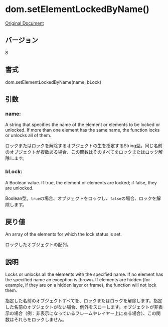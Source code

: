 # dom.setElementLockedByName()

[Original Document](http://help.adobe.com/en_US/fireworks/cs/extend/WS5b3ccc516d4fbf351e63e3d1183c94856c-7a76.html)

## バージョン

8

## 書式

dom.setElementLockedByName(name, bLock)

## 引数

### name:

A string that specifies the name of the element or elements to be locked or unlocked. If more than one element has the same name, the function locks or unlocks all of them.

ロックまたはロックを解除するオブジェクトの生を指定するString型。同じ名前のオブジェクトが複数ある場合、この関数はそのすべてをロックまたはロック解除します。

### bLock:

A Boolean value. If true, the element or elements are locked; if false, they are unlocked.

Boolean型。```true```の場合、オブジェクトをロックし、```false```の場合、ロックを解除します。

## 戻り値

An array of the elements for which the lock status is set.

ロックしたオブジェクトの配列。

## 説明

Locks or unlocks all the elements with the specified name. If no element has the specified name an exception is thrown. If elements are hidden (for example, if they are on a hidden layer or frame), the function will not lock them.

指定した名前のオブジェクトすべてを、ロックまたはロックを解除します。指定した名前のオブジェクトがない場合、例外をスローします。オブジェクトが非表示の場合（例：非表示になっているフレームやレイヤー上にある場合）、この関数はそれらをロックしません。
